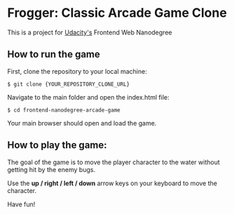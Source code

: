 # Frogger: Classic Arcade Game Clone

This is a project for [Udacity's](https://udacity.com/) Frontend Web Nanodegree

## How to run the game

First, clone the repository to your local machine:
```
$ git clone {YOUR_REPOSITORY_CLONE_URL}
```

Navigate to the main folder and open the index.html file:
```
$ cd frontend-nanodegree-arcade-game
```

Your main browser should open and load the game.

## How to play the game:

The goal of the game is to move the player character to the water without getting hit by the enemy bugs.

Use the **up / right / left / down** arrow keys on your keyboard to move the character.

Have fun!
